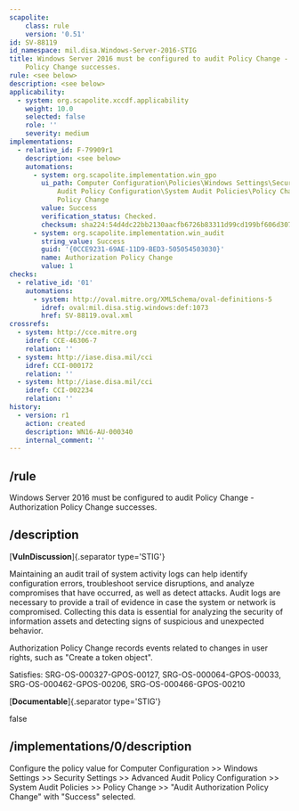 ```yaml
---
scapolite:
    class: rule
    version: '0.51'
id: SV-88119
id_namespace: mil.disa.Windows-Server-2016-STIG
title: Windows Server 2016 must be configured to audit Policy Change - Authorization
    Policy Change successes.
rule: <see below>
description: <see below>
applicability:
  - system: org.scapolite.xccdf.applicability
    weight: 10.0
    selected: false
    role: ''
    severity: medium
implementations:
  - relative_id: F-79909r1
    description: <see below>
    automations:
      - system: org.scapolite.implementation.win_gpo
        ui_path: Computer Configuration\Policies\Windows Settings\Security Settings\Advanced
            Audit Policy Configuration\System Audit Policies\Policy Change\Audit Authorization
            Policy Change
        value: Success
        verification_status: Checked.
        checksum: sha224:54d4dc22bb2130aacfb6726b83311d99cd199bf606d3074a85b1633b
      - system: org.scapolite.implementation.win_audit
        string_value: Success
        guid: '{0CCE9231-69AE-11D9-BED3-505054503030}'
        name: Authorization Policy Change
        value: 1
checks:
  - relative_id: '01'
    automations:
      - system: http://oval.mitre.org/XMLSchema/oval-definitions-5
        idref: oval:mil.disa.stig.windows:def:1073
        href: SV-88119.oval.xml
crossrefs:
  - system: http://cce.mitre.org
    idref: CCE-46306-7
    relation: ''
  - system: http://iase.disa.mil/cci
    idref: CCI-000172
    relation: ''
  - system: http://iase.disa.mil/cci
    idref: CCI-002234
    relation: ''
history:
  - version: r1
    action: created
    description: WN16-AU-000340
    internal_comment: ''
---
```



## /rule

Windows Server 2016 must be configured to audit Policy Change - Authorization Policy Change successes.

## /description

[**VulnDiscussion**]{.separator type='STIG'}

Maintaining an audit trail of system activity logs can help identify configuration errors, troubleshoot service disruptions, and analyze compromises that have occurred, as well as detect attacks. Audit logs are necessary to provide a trail of evidence in case the system or network is compromised. Collecting this data is essential for analyzing the security of information assets and detecting signs of suspicious and unexpected behavior.

Authorization Policy Change records events related to changes in user rights, such as "Create a token object".

Satisfies: SRG-OS-000327-GPOS-00127, SRG-OS-000064-GPOS-00033, SRG-OS-000462-GPOS-00206, SRG-OS-000466-GPOS-00210

[**Documentable**]{.separator type='STIG'}

false

## /implementations/0/description

Configure the policy value for Computer Configuration >> Windows Settings >> Security Settings >> Advanced Audit Policy Configuration >> System Audit Policies >> Policy Change >> "Audit Authorization Policy Change" with "Success" selected.
